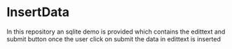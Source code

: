 # InsertData
In this repository an sqlite demo is provided which contains the edittext and submit button once the user click on submit the data in edittext is inserted 
